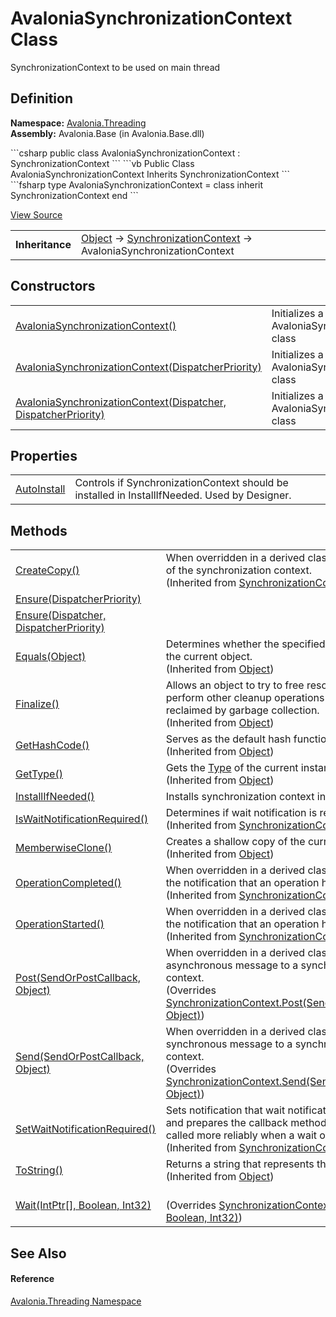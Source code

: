 # AvaloniaSynchronizationContext Class


SynchronizationContext to be used on main thread



## Definition
**Namespace:** <a href="N_Avalonia_Threading">Avalonia.Threading</a>  
**Assembly:** Avalonia.Base (in Avalonia.Base.dll)

<Tabs groupId="api-code-preview">
<TabItem value="csharp" label="C#">
```csharp
public class AvaloniaSynchronizationContext : SynchronizationContext
```
</TabItem>
<TabItem value="vb" label="VB">
```vb
Public Class AvaloniaSynchronizationContext
	Inherits SynchronizationContext
```
</TabItem>
<TabItem value="fsharp" label="F#">
```fsharp
type AvaloniaSynchronizationContext = 
    class
        inherit SynchronizationContext
    end
```
</TabItem>
</Tabs>



<a href="https://github.com/AvaloniaUI/Avalonia/tree/master/src/Avalonia.Base/Threading/AvaloniaSynchronizationContext.cs" title="View the source code">View Source</a>

<table>
<tr><td><strong>Inheritance</strong></td><td><a href="https://learn.microsoft.com/dotnet/api/system.object" target="_blank" rel="noopener noreferrer">Object</a>  →  <a href="https://learn.microsoft.com/dotnet/api/system.threading.synchronizationcontext" target="_blank" rel="noopener noreferrer">SynchronizationContext</a>  →  AvaloniaSynchronizationContext</td></tr>
</table>



## Constructors
<table>
<tr>
<td><a href="M_Avalonia_Threading_AvaloniaSynchronizationContext__ctor">AvaloniaSynchronizationContext()</a></td>
<td>Initializes a new instance of the AvaloniaSynchronizationContext class</td>
</tr>
<tr>
<td><a href="M_Avalonia_Threading_AvaloniaSynchronizationContext__ctor_2">AvaloniaSynchronizationContext(DispatcherPriority)</a></td>
<td>Initializes a new instance of the AvaloniaSynchronizationContext class</td>
</tr>
<tr>
<td><a href="M_Avalonia_Threading_AvaloniaSynchronizationContext__ctor_1">AvaloniaSynchronizationContext(Dispatcher, DispatcherPriority)</a></td>
<td>Initializes a new instance of the AvaloniaSynchronizationContext class</td>
</tr>
</table>

## Properties
<table>
<tr>
<td><a href="P_Avalonia_Threading_AvaloniaSynchronizationContext_AutoInstall">AutoInstall</a></td>
<td>Controls if SynchronizationContext should be installed in InstallIfNeeded. Used by Designer.</td>
</tr>
</table>

## Methods
<table>
<tr>
<td><a href="https://learn.microsoft.com/dotnet/api/system.threading.synchronizationcontext.createcopy" target="_blank" rel="noopener noreferrer">CreateCopy()</a></td>
<td>When overridden in a derived class, creates a copy of the synchronization context.<br />(Inherited from <a href="https://learn.microsoft.com/dotnet/api/system.threading.synchronizationcontext" target="_blank" rel="noopener noreferrer">SynchronizationContext</a>)</td>
</tr>
<tr>
<td><a href="M_Avalonia_Threading_AvaloniaSynchronizationContext_Ensure_1">Ensure(DispatcherPriority)</a></td>
<td> </td>
</tr>
<tr>
<td><a href="M_Avalonia_Threading_AvaloniaSynchronizationContext_Ensure">Ensure(Dispatcher, DispatcherPriority)</a></td>
<td> </td>
</tr>
<tr>
<td><a href="https://learn.microsoft.com/dotnet/api/system.object.equals#system-object-equals(system-object)" target="_blank" rel="noopener noreferrer">Equals(Object)</a></td>
<td>Determines whether the specified object is equal to the current object.<br />(Inherited from <a href="https://learn.microsoft.com/dotnet/api/system.object" target="_blank" rel="noopener noreferrer">Object</a>)</td>
</tr>
<tr>
<td><a href="https://learn.microsoft.com/dotnet/api/system.object.finalize" target="_blank" rel="noopener noreferrer">Finalize()</a></td>
<td>Allows an object to try to free resources and perform other cleanup operations before it is reclaimed by garbage collection.<br />(Inherited from <a href="https://learn.microsoft.com/dotnet/api/system.object" target="_blank" rel="noopener noreferrer">Object</a>)</td>
</tr>
<tr>
<td><a href="https://learn.microsoft.com/dotnet/api/system.object.gethashcode" target="_blank" rel="noopener noreferrer">GetHashCode()</a></td>
<td>Serves as the default hash function.<br />(Inherited from <a href="https://learn.microsoft.com/dotnet/api/system.object" target="_blank" rel="noopener noreferrer">Object</a>)</td>
</tr>
<tr>
<td><a href="https://learn.microsoft.com/dotnet/api/system.object.gettype" target="_blank" rel="noopener noreferrer">GetType()</a></td>
<td>Gets the <a href="https://learn.microsoft.com/dotnet/api/system.type" target="_blank" rel="noopener noreferrer">Type</a> of the current instance.<br />(Inherited from <a href="https://learn.microsoft.com/dotnet/api/system.object" target="_blank" rel="noopener noreferrer">Object</a>)</td>
</tr>
<tr>
<td><a href="M_Avalonia_Threading_AvaloniaSynchronizationContext_InstallIfNeeded">InstallIfNeeded()</a></td>
<td>Installs synchronization context in current thread</td>
</tr>
<tr>
<td><a href="https://learn.microsoft.com/dotnet/api/system.threading.synchronizationcontext.iswaitnotificationrequired" target="_blank" rel="noopener noreferrer">IsWaitNotificationRequired()</a></td>
<td>Determines if wait notification is required.<br />(Inherited from <a href="https://learn.microsoft.com/dotnet/api/system.threading.synchronizationcontext" target="_blank" rel="noopener noreferrer">SynchronizationContext</a>)</td>
</tr>
<tr>
<td><a href="https://learn.microsoft.com/dotnet/api/system.object.memberwiseclone" target="_blank" rel="noopener noreferrer">MemberwiseClone()</a></td>
<td>Creates a shallow copy of the current <a href="https://learn.microsoft.com/dotnet/api/system.object" target="_blank" rel="noopener noreferrer">Object</a>.<br />(Inherited from <a href="https://learn.microsoft.com/dotnet/api/system.object" target="_blank" rel="noopener noreferrer">Object</a>)</td>
</tr>
<tr>
<td><a href="https://learn.microsoft.com/dotnet/api/system.threading.synchronizationcontext.operationcompleted" target="_blank" rel="noopener noreferrer">OperationCompleted()</a></td>
<td>When overridden in a derived class, responds to the notification that an operation has completed.<br />(Inherited from <a href="https://learn.microsoft.com/dotnet/api/system.threading.synchronizationcontext" target="_blank" rel="noopener noreferrer">SynchronizationContext</a>)</td>
</tr>
<tr>
<td><a href="https://learn.microsoft.com/dotnet/api/system.threading.synchronizationcontext.operationstarted" target="_blank" rel="noopener noreferrer">OperationStarted()</a></td>
<td>When overridden in a derived class, responds to the notification that an operation has started.<br />(Inherited from <a href="https://learn.microsoft.com/dotnet/api/system.threading.synchronizationcontext" target="_blank" rel="noopener noreferrer">SynchronizationContext</a>)</td>
</tr>
<tr>
<td><a href="M_Avalonia_Threading_AvaloniaSynchronizationContext_Post">Post(SendOrPostCallback, Object)</a></td>
<td>When overridden in a derived class, dispatches an asynchronous message to a synchronization context.<br />(Overrides <a href="https://learn.microsoft.com/dotnet/api/system.threading.synchronizationcontext.post" target="_blank" rel="noopener noreferrer">SynchronizationContext.Post(SendOrPostCallback, Object)</a>)</td>
</tr>
<tr>
<td><a href="M_Avalonia_Threading_AvaloniaSynchronizationContext_Send">Send(SendOrPostCallback, Object)</a></td>
<td>When overridden in a derived class, dispatches a synchronous message to a synchronization context.<br />(Overrides <a href="https://learn.microsoft.com/dotnet/api/system.threading.synchronizationcontext.send" target="_blank" rel="noopener noreferrer">SynchronizationContext.Send(SendOrPostCallback, Object)</a>)</td>
</tr>
<tr>
<td><a href="https://learn.microsoft.com/dotnet/api/system.threading.synchronizationcontext.setwaitnotificationrequired" target="_blank" rel="noopener noreferrer">SetWaitNotificationRequired()</a></td>
<td>Sets notification that wait notification is required and prepares the callback method so it can be called more reliably when a wait occurs.<br />(Inherited from <a href="https://learn.microsoft.com/dotnet/api/system.threading.synchronizationcontext" target="_blank" rel="noopener noreferrer">SynchronizationContext</a>)</td>
</tr>
<tr>
<td><a href="https://learn.microsoft.com/dotnet/api/system.object.tostring" target="_blank" rel="noopener noreferrer">ToString()</a></td>
<td>Returns a string that represents the current object.<br />(Inherited from <a href="https://learn.microsoft.com/dotnet/api/system.object" target="_blank" rel="noopener noreferrer">Object</a>)</td>
</tr>
<tr>
<td><a href="M_Avalonia_Threading_AvaloniaSynchronizationContext_Wait">Wait(IntPtr[], Boolean, Int32)</a></td>
<td><br />(Overrides <a href="https://learn.microsoft.com/dotnet/api/system.threading.synchronizationcontext.wait" target="_blank" rel="noopener noreferrer">SynchronizationContext.Wait(IntPtr[], Boolean, Int32)</a>)</td>
</tr>
</table>

## See Also


#### Reference
<a href="N_Avalonia_Threading">Avalonia.Threading Namespace</a>  

